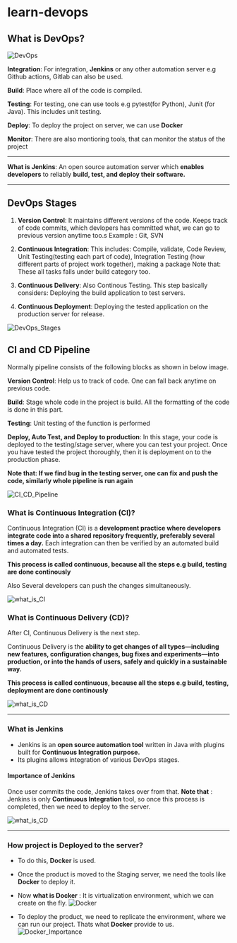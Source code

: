 # learn-devops


## What is DevOps?

![DevOps](https://github.com/rameshjes/learn-devops/blob/main/images/what_is_devops.png)

**Integration**: For integration, **Jenkins** or any other automation server e.g Github actions, Gitlab can also be used.

**Build**: Place where all of the code is compiled.

**Testing**: For testing, one can use tools e.g pytest(for Python), Junit (for Java). This includes unit testing.

**Deploy**: To deploy the project on server, we can use **Docker**

**Monitor**: There are also montioring tools, that can monitor the status of the project

---
**What is Jenkins**: An open source automation server which **enables developers** to reliably **build, test, and deploy their software.**

---
## DevOps Stages

1. **Version Control**: It maintains different versions of the code. Keeps track of code commits, which devlopers has committed what, we can go to previous version anytime too.s
		Example : Git, SVN
2. **Continuous Integration**: This includes: Compile, validate, Code Review, Unit Testing(testing each part of code), Integration Testing (how different parts of project work together), making a package 
		Note that: These all tasks falls under build category too.
	
3. **Continuous Delivery**: Also Continous Testing. This step basically considers: Deploying the build application to test servers. 

4. **Continuous Deployment**: Deploying the tested application on the production server for release.


![DevOps_Stages](https://github.com/rameshjes/learn-devops/blob/main/images/devops_stages.png)


## CI and CD Pipeline

Normally pipeline consists of the following blocks as shown in below image.

**Version Control**: Help us to track of code. One can fall back anytime on previous code.

**Build**: Stage whole code in the project is build. All the formatting of the code is done in this part.

**Testing**: Unit testing of the function is performed

**Deploy, Auto Test, and Deploy to production**: In this stage, your code is deployed to the testing/stage server, where you can test your project. Once you have tested the project thoroughly, then it is deployment on to the production phase. 

**Note that: If we find bug in the testing server, one can fix and push the code, similarly whole pipeline is run again**


![CI_CD_Pipeline](https://github.com/rameshjes/learn-devops/blob/main/images/ci_and_cd_pipeline.png)


### What is Continuous Integration (CI)?


Continuous Integration (CI) is a **development practice where developers integrate code into a shared repository frequently, preferably several times a day.** Each integration can then be verified by an automated build and automated tests.

**This process is called continuous, because all the steps e.g build, testing are done continously**

Also Several developers can push the changes simultaneously.

![what_is_CI](https://github.com/rameshjes/learn-devops/blob/main/images/what_is_ci.png)

### What is Continuous Delivery (CD)?

After CI, Continuous Delivery is the next step.

Continuous Delivery is the **ability to get changes of all types—including new features, configuration changes, bug fixes and experiments—into production, or into the hands of users, safely and quickly in a sustainable way.**

**This process is called continuous, because all the steps e.g build, testing, deployment are done continously**


![what_is_CD](https://github.com/rameshjes/learn-devops/blob/main/images/what_is_cd.png)

---
### What is Jenkins

* Jenkins is an **open source automation tool** written in Java with plugins built for **Continuous Integration purpose.** 
* Its plugins allows integration of various DevOps stages.

#### Importance of Jenkins

Once user commits the code, Jenkins takes over from that.
**Note that** : Jenkins is only **Continuous Integration** tool, so once this process is completed, then we need to deploy to the server.

![what_is_CD](https://github.com/rameshjes/learn-devops/blob/main/images/jenkins.png)

---

### How project is Deployed to the server?

* To do this, **Docker** is used. 
* Once the product is moved to the Staging server, we need the tools like **Docker** to deploy it. 
* Now **what is Docker** : It is virtualization environment, which we can create on the fly.
![Docker](https://github.com/rameshjes/learn-devops/blob/main/images/docker.png)

* To deploy the product, we need to replicate the environment, where we can run our project. Thats what **Docker** provide to us.
![Docker_Importance](https://github.com/rameshjes/learn-devops/blob/main/images/docker_importance.png)
